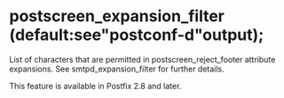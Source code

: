 # postscreen_expansion_filter (default:see"postconf-d"output); 

 List of characters that are permitted in postscreen_reject_footer
attribute expansions.  See smtpd_expansion_filter for further
details. 

 This feature is available in Postfix 2.8 and later. 


